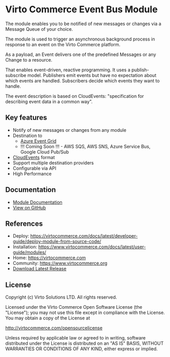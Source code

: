 # Virto Commerce Event Bus Module

The module enables you to be notified of new messages or changes via a Message Queue of your choice.

The module is used to trigger an asynchronous background process in response to an event on the Virto Commerce platform.

As a payload, an Event delivers one of the predefined Messages or any Change to a resource.

That enables event-driven, reactive programming. It uses a publish-subscribe model. Publishers emit events but have no expectation about which events are handled. Subscribers decide which events they want to handle.

The event description is based on CloudEvents: "specification for describing event data in a common way".

## Key features
* Notify of new messages or changes from any module
* Destination to
  * [Azure Event Grid](https://azure.microsoft.com/en-us/services/event-grid)
  * !!! Coming Soon !!! - AWS SQS, AWS SNS, Azure Service Bus, Google Cloud Pub/Sub
* [CloudEvents](https://cloudevents.io/) format
* Support multiple destination providers
* Configurable via API
* High Performance

## Documentation
* [Module Documentation](https://virtocommerce.com/docs/latest/modules/event-bus/)
* [View on GitHub](docs/index.md)


## References
* Deploy: https://virtocommerce.com/docs/latest/developer-guide/deploy-module-from-source-code/
* Installation: https://www.virtocommerce.com/docs/latest/user-guide/modules/
* Home: https://virtocommerce.com
* Community: https://www.virtocommerce.org
* [Download Latest Release](https://github.com/VirtoCommerce/vc-module-event-bus/releases/latest)

## License

Copyright (c) Virto Solutions LTD.  All rights reserved.

Licensed under the Virto Commerce Open Software License (the "License"); you
may not use this file except in compliance with the License. You may
obtain a copy of the License at

http://virtocommerce.com/opensourcelicense

Unless required by applicable law or agreed to in writing, software
distributed under the License is distributed on an "AS IS" BASIS,
WITHOUT WARRANTIES OR CONDITIONS OF ANY KIND, either express or
implied.
